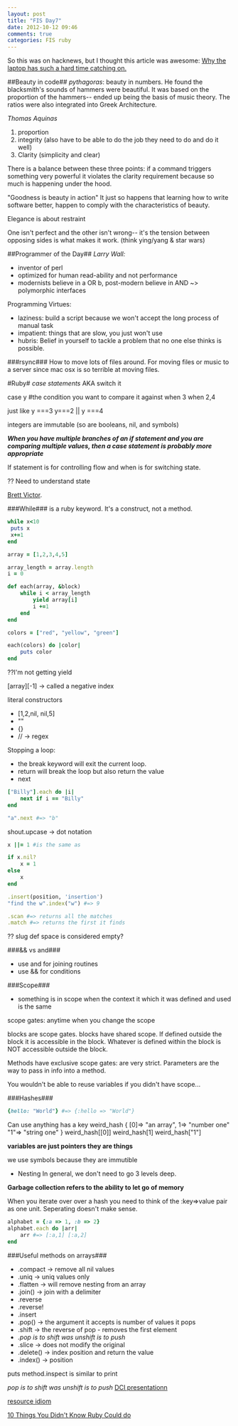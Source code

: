 ```yaml
---
layout: post
title: "FIS Day7"
date: 2012-10-12 09:46
comments: true
categories: FIS ruby
---
```

So this was on hacknews, but I thought this article was awesome: [Why the laptop has such a hard time catching on.](http://www.theatlantic.com/technology/archive/2012/09/why-the-first-laptop-had-such-a-hard-time-catching-on-hint-sexism/262220/)

##Beauty in code##
*pythagoras*: beauty in numbers. He found the blacksmith's sounds of hammers were beautiful. It was based on the proportion of the hammers-- ended up being the basis of music theory. The ratios were also integrated into Greek Architecture.

*Thomas Aquinas* 

1. proportion
2. integrity (also have to be able to do the job they need to do and do it well)
3. Clarity (simplicity and clear)

There is a balance between these three points:
if a command triggers something very powerful it violates the clarity requirement because so much is happening under the hood.

"Goodness is beauty in action"
It just so happens that learning how to write software better, happen to comply with the characteristics of beauty.

Elegance is about restraint

One isn't perfect and the other isn't wrong-- it's the tension between opposing sides is what makes it work. (think ying/yang & star wars)


##Programmer of the Day##
*Larry Wall:*

- inventor of perl
- optimized for human read-ability and not performance
- modernists believe in a OR b, post-modern believe in AND ~> polymorphic interfaces

Programming Virtues:

- laziness: build a script because we won't accept the long process of manual task
- impatient: things that are slow, you just won't use
- hubris: Belief in yourself to tackle a problem that no one else thinks is possible.

###rsync###
How to move lots of files around. For moving files or music to a server since mac osx is so terrible at moving files.

#Ruby#
*case statements* AKA switch it

case y #the condition you want to compare it against
when 3
when 2,4

just like y ===3
y===2 || y ===4

integers are immutable (so are booleans, nil, and symbols)

***When you have multiple branches of an if statement and you are comparing multiple values, then a case statement is probably more appropriate***

If statement is for controlling flow and when is for switching state.

?? Need to understand state

[Brett Victor](http://worrydream.com). 

###While###
is a ruby keyword. It's a construct, not a method.
```ruby While e.g.
while x<10
 puts x
 x+=1
end
```

```ruby building each with while
array = [1,2,3,4,5]

array_length = array.length
i = 0

def each(array, &block)
	while i < array_length
		yield array[i]
		i +=1
	end
end

colors = ["red", "yellow", "green"]

each(colors) do |color|
	puts color
end
```

??I'm not getting yield

[array][-1] -> called a negative index

literal constructors

- [1,2,nil, nil,5]
- ""
- {}
- // -> regex


Stopping a loop:

- the break keyword will exit the current loop.
- return will break the loop but also return the value
- next 

```ruby next keyword
["Billy"].each do |i|
	next if i == "Billy"
end

"a".next #=> "b"
```

shout.upcase -> dot notation

```ruby ||=
x ||= 1 #is the same as

if x.nil?
	x = 1
else
	x
end
```

```ruby Helpful methods...
.insert(position, 'insertion')
"find the w".index("w") #=> 9

.scan #=> returns all the matches
.match #=> returns the first it finds
```

?? slug def
space is considered empty?

###&& vs and###

- use and for joining routines
- use && for conditions

###Scope###
- something is in scope when the context it which it was defined and used is the same

scope gates: anytime when you change the scope

blocks are scope gates. blocks have shared scope. If defined outside the block it is accessible in the block. Whatever is defined within the block is NOT accessible outside the block.

Methods have exclusive scope gates: are very strict. Parameters are the way to pass in info into a method.

You wouldn't be able to reuse variables if you didn't have scope...

###Hashes###
```ruby New Notation
{hello: "World"} #=> {:hello => "World"}
```

Can use anything has a key
weird_hash {
	[0]=> "an array",
	1=> "number one"
	"1"=> "string one"
}
weird_hash[[0]]
weird_hash[1]
weird_hash["1"]

**variables are just pointers they are things**

we use symbols because they are immutible

- Nesting
In general, we don't need to go 3 levels deep.

**Garbage collection refers to the ability to let go of memory**

When you iterate over over a hash you need to think of the :key=>value pair as one unit. Seperating doesn't make sense.

```ruby
alphabet = {:a => 1, :b => 2}
alphabet.each do |arr|
	arr #=> [:a,1] [:a,2]
end
```

###Useful methods on arrays###
- .compact -> remove all nil values
- .uniq -> uniq values only
- .flatten -> will remove nesting from an array
- .join() -> join with a delimiter
- .reverse
- .reverse!
- .insert
- .pop() -> the argument it accepts is number of values it pops
- .shift -> the reverse of pop - removes the first element
- *.pop is to shift was unshift is to push*
- .slice -> does not modify the original
- .delete() -> index position and return the value
- .index() -> position

puts method.inspect is similar to print

*pop is to shift was unshift is to push*
[DCI presentationn](https://speakerdeck.com/u/mordaroso/p/dci-and-ruby)

[resource idiom](https://speakerdeck.com/u/mattyoho/p/exploiting-the-resource-idiom)

[10 Things You Didn't Know Ruby Could do](https://speakerdeck.com/u/jeg2/p/10-things-you-didnt-know-ruby-could-do)

